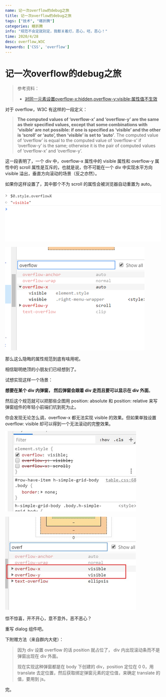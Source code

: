 ```yaml
---
name: 记一次overflow的debug之旅
title: 记一次overflow的debug之旅
tags: ["技术", "瞎折腾"]
categories: 瞎折腾
info: "规范不会定就别定，我都关着灯，恶心，呸，恶心！"
time: 2020/4/28
desc: overflow,W3C
keywords: ['CSS', 'overflow']
---
```


#  记一次overflow的debug之旅

> 参考资料：
>
> - [对同一元素设置overflow-x:hidden,overflow-y:visible;属性值不生效](https://blog.csdn.net/wuyou1336/article/details/78965920)

对于 overflow，W3C 有这样的一段定义：

> **The computed values of ‘overflow-x’ and ‘overflow-y’ are the same as their specified values, except that some combinations with ‘visible’ are not possible: if one is specified as ‘visible’ and the other is ‘scroll’ or ‘auto’, then ‘visible’ is set to ‘auto’**. The computed value of ‘overflow’ is equal to the computed value of ‘overflow-x’ if ‘overflow-y’ is the same; otherwise it is the pair of computed values of ‘overflow-x’ and ‘overflow-y’.

这一段表明了，一个 div 中，overflow-x 属性中的 visible 属性和 overflow-y 属性中的 scroll 属性是互斥的，也就是说，你不可能在一个 div 中实现水平方向 visible 溢出，垂直方向滚动的场景（反之亦然）。

如果你这样设置了，其中那个不为 scroll 的属性会被浏览器自动重置为 auto。

![overflow-debug-2.png](./images/overflow-debug-2.png)

![overflow-debug-1.png](./images/overflow-debug-1.png)

那么这么隐晦的属性规范到底有啥用呢。

相信聪明绝顶的小朋友们已经想到了。

试想实现这样一个场景：

**想要在某个 div 内弹窗， 然后弹窗会跟着 div 走而且要可以显示在 div 外面**。

然后这个规范就可以把那些企图用 position: absolute 和 position: relative 来写弹窗组件的年轻小前端们坑到死为止。

你会发现无论怎么调，overflow-x 都无法实现 visible 的效果。但如果单独设置 overflow: visible 却可以得到一个无法滚动的完整效果。

![overflow-debug-3.jpg](./images/overflow-debug-3.jpg)

![overflow-debug-4.jpg](./images/overflow-debug-4.jpg)

惊不惊喜，开不开心，意不意外，恶不恶心？

重写 dialog 组件吧。

下附赠方法（来自群内大佬）：

> 因为 div 设置 overflow 的话 position 就占位了， div 内出现滚动条而不是弹窗出现在 div 外面。
>
> 现在实现这种弹窗都是在 body 下创建的 div，position 定位在 0 0，用 translate 去定位置，然后获取绑定弹窗元素的定位值，来确定 translate 的值，要用到 js。

完。





